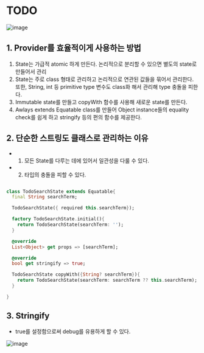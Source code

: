 # TODO

![image](https://user-images.githubusercontent.com/61898890/165878504-f8456a45-0853-4c10-9f79-5e177a39ae94.png)


## 1. Provider를 효율적이게 사용하는 방법
1. State는 가급적 atomic 하게 만든다. 논리적으로 분리할 수 있으면 별도의 state로 만들어서 관리
2. State는 주로 class 형태로 관리하고 논리적으로 연관된 값들을 묶어서 관리한다. 또한, String, int 등 primitive type 변수도 class화 해서 관리해 type 충돌을 피한다.
3. Immutable state를 만들고 copyWith 함수를 사용해 새로운 state를 만든다.
4. Awlays extends Equatable class를 만들어 Object instance들의 equality check를 쉽게 하고 stringify 등의 편의 함수를 제공한다.

## 2. 단순한 스트링도 클래스로 관리하는 이유
- 1. 모든 State를 다루는 데에 있어서 일관성을 다룰 수 있다. 
- 2. 타입의 충돌을 피할 수 있다. 

```dart

class TodoSearchState extends Equatable{
  final String searchTerm;

  TodoSearchState({ required this.searchTerm});

  factory TodoSearchState.initial(){
    return TodoSearchState(searchTerm: '');
  }

  @override
  List<Object> get props => [searchTerm];

  @override
  bool get stringify => true;

  TodoSearchState copyWith({String? searchTerm}){
    return TodoSearchState(searchTerm: searchTerm ?? this.searchTerm);
  }

}

```

## 3. Stringify
- true를 설정함으로써 debug를 유용하게 할 수 있다. 

![image](https://user-images.githubusercontent.com/61898890/165887366-612b3c74-ebe4-4afd-b24e-b63a92f5d45a.png)






























































